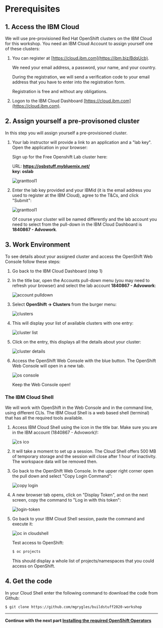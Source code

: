 # Prerequisites

## 1. Access the IBM Cloud

We will use pre-provisioned Red Hat OpenShift clusters on the IBM Cloud for this workshop. You need an IBM Cloud Account to assign yourself one of these clusters:

1. You can register at [https://cloud.ibm.com](https://ibm.biz/BdqUcb).

    We need your email address, a password, your name, and your country. 
    
    During the registration, we will send a verification code to your email address that you have to enter into the registration form. 
    
    Registration is free and without any obligations.

1. Logon to the IBM Cloud Dashboard [https://cloud.ibm.com](https://cloud.ibm.com).

## 2. Assign yourself a pre-provisoned cluster

In this step you will assign yourself a pre-provisioned cluster. 

1. Your lab instructor will provide a link to an application and a "lab key". Open the application in your browser:

   Sign up for the Free Openshift Lab cluster here: 
   
   URL: **https://osbstuff.mybluemix.net/**  
   **key: oslab**

   ![granttool1](images/granttool1.png)
   
2. Enter the lab key provided and your IBMid (it is the email address you used to register at the IBM Cloud), agree to the T&Cs, and click "Submit":
   
   ![granttool1](images/granttool2.png)
   
   Of course your cluster will be named differently and the lab account you need to select from the pull-down in the IBM Cloud Dashboard is **1840867 - Advowork**.
   
## 3. Work Environment

To see details about your assigned cluster and access the OpenShift Web Console follow these steps:

1. Go back to the IBM Cloud Dashboard (step 1)

1. In the title bar, open the Accounts pull-down menu (you may need to refresh your browser) and select the lab account **1840867 - Advowork**:
   
   ![account pulldown](images/dashboard-pulldown.png)  

1. Select __OpenShift -> Clusters__ from the burger menu:
   
   ![clusters](images/dashboard-clusters.png)

1. This will display your list of available clusters with one entry:
   
   ![cluster list](images/display-clusters.png)

1. Click on the entry, this displays all the details about your cluster:
   
   ![cluster details](images/cluster-details.png)

1. Access the OpenShift Web Console with the blue button. The OpenShift Web Console will open in a new tab.
   
   ![os console](images/os-console.png)
   
   Keep the Web Console open!


### The IBM Cloud Shell

We will work with OpenShift in the Web Console and in the command line, using different CLIs. The IBM Cloud Shell is a web based shell (terminal) that has all the required tools available. 

1. Access IBM Cloud Shell using the icon in the title bar. Make sure you are in the IBM account (1840867 - Advowork)!:  
   
   ![cs ico](images/cloudshell-icon.png)

1. It will take a moment to set up a session. The Cloud Shell offers 500 MB of temporary storage and the session will close after 1 hour of inactivity. The workspace data will be removed then.

1. Go back to the OpenShift Web Console. In the upper right corner open the pull down and select "Copy Login Command":
   
   ![copy login](images/copy-login-command.png)

1. A new browser tab opens, click on "Display Token", and on the next screen, copy the command to "Log in with this token":
   
   ![login-token](images/login-token.png)

1. Go back to your IBM Cloud Shell session, paste the command and execute it:
   
   ![oc in cloudshell](images/cloudshell-oc-login.png) 
   
   Test access to OpenShift:
   
   ```bash
   $ oc projects
   ```
   
   This should display a whole list of projects/namespaces that you could access on OpenShift.  


## 4. Get the code

In your Cloud Shell enter the following command to download the code from Github:

```bash
$ git clone https://github.com/mgrygles/buildstuff2020-workshop
```

---

__Continue with the next part [Installing the required OpenShift Operators](2-InstallKnative.md)__
      
